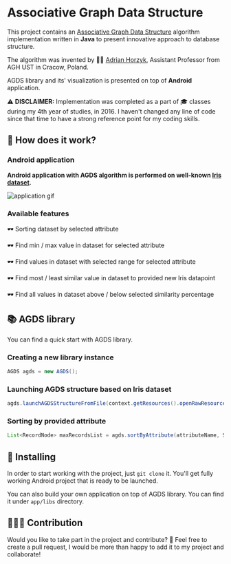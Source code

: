 # Associative Graph Data Structure
This project contains an [Associative Graph Data Structure](home.agh.edu.pl/~horzyk/lectures/aas/SSS-AGDS.pdf) algorithm implementation written in **Java** to present innovative approach to database structure.

The algorithm was invented by 👨‍💻 [Adrian Horzyk](https://www.linkedin.com/in/adrian-horzyk-30658844/?originalSubdomain=pl), Assistant Professor from AGH UST in Cracow, Poland.

AGDS library and its' visualization is presented on top of **Android** application.

⚠️ **DISCLAIMER:** Implementation was completed as a part of 🎓 classes during my 4th year of studies, in 2016. I haven't changed any line of code since that time to have a strong reference point for my coding skills.

## 📱 How does it work?

### Android application

**Android application with AGDS algorithm is performed on well-known [Iris dataset](https://archive.ics.uci.edu/ml/datasets/iris).**

![application gif](../readme/application.gif)

### Available features

🕶️ Sorting dataset by selected attribute

🕶️ Find min / max value in dataset for selected attribute

🕶️ Find values in dataset with selected range for selected attribute

🕶️ Find most / least similar value in dataset to provided new Iris datapoint

🕶️ Find all values in dataset above / below selected similarity percentage

## 📚 AGDS library

You can find a quick start with AGDS library.

### Creating a new library instance

```java
AGDS agds = new AGDS();
```

### Launching AGDS structure based on Iris dataset

``` java
agds.launchAGDSStructureFromFile(context.getResources().openRawResource(R.raw.iris_data));
```

### Sorting by provided attribute

```java
List<RecordNode> maxRecordsList = agds.sortByAttribute(attributeName, Sort.DESCENDING);
```

## 💾 Installing

In order to start working with the project, just `git clone` it. You'll get fully working Android project that is ready to be launched.

You can also build your own application on top of AGDS library. You can find it under `app/libs` directory.

## 🤜🤛🏼 Contribution

Would you like to take part in the project and contribute? 🚧 Feel free to create a pull request, I would be more than happy to add it to my project and collaborate!
